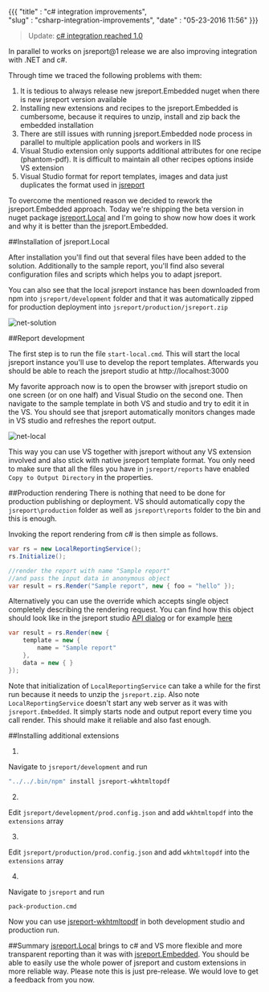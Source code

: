﻿{{{
    "title"    : "c# integration improvements",  
    "slug"     : "csharp-integration-improvements",
    "date"     : "05-23-2016 11:56"
}}}

> Update: [c# integration reached 1.0](http://jsreport.net/blog/jsreport-for-csharp-reached-1-0)

In parallel to works on jsreport@1 release we are also improving integration with .NET and c#.

Through time we traced the following problems with them:

1. It is tedious to always release new jsreport.Embedded nuget when there is new jsreport version available
2. Installing new extensions and recipes to the jsreport.Embedded is cumbersome, because it requires to unzip, install and zip back the embedded installation
3. There are still issues with running jsreport.Embedded node process in parallel to multiple application pools and workers in IIS
4. Visual Studio extension only supports additional attributes for one recipe (phantom-pdf). It is difficult to maintain all other recipes options inside VS extension
5. Visual Studio format for report templates, images and data just duplicates the format used in [jsreport](https://github.com/jsreport/jsreport-fs-store/)

To overcome the mentioned reason we decided to rework the jsreport.Embedded approach. Today we're shipping the beta version in nuget package [jsreport.Local](https://www.nuget.org/packages/jsreport.Local) and I'm going to show now how does it work and why it is better than the jsreport.Embedded.

##Installation of jsreport.Local

After installation you'll find out that several files have been added to the solution. Additionally to the sample report, you'll find also several configuration files and scripts which helps you to adapt jsreport.

You can also see that the local jsreport instance has been downloaded from npm into `jsreport/development` folder and that it was automatically zipped for production deployment into `jsreport/production/jsreport.zip`


![net-solution](http://jsreport.net/blog/net-solution.png)

##Report development

The first step is to run the file `start-local.cmd`. This will start the local jsreport instance you'll use to develop the report templates. Afterwards you should be able to reach the jsreport studio at http://localhost:3000

My favorite approach now is to open the browser with jsreport studio on one screen (or on one half) and Visual Studio on the second one. Then navigate to the sample template in both VS and studio and try to edit it in the VS. You should see that jsreport automatically monitors changes made in VS studio and refreshes the report output.

![net-local](http://jsreport.net/blog/net-local.gif)

This way you can use VS together with jsreport without any VS extension involved and also stick with native jsreport template format. You only need to make sure that all the files you have in `jsreport/reports` have enabled `Copy to Output Directory` in the properties.

##Production rendering
There is nothing that need to be done for production publishing or deployment. VS should automatically copy the `jsreport\production` folder as well as `jsreport\reports` folder to the bin and this is enough.

Invoking the report rendering from c# is then simple as follows.

```cs
var rs = new LocalReportingService();
rs.Initialize();    

//render the report with name "Sample report"
//and pass the input data in anonymous object
var result = rs.Render("Sample report", new { foo = "hello" });             
```

Alternatively you can use the override which accepts single object completely describing the rendering request.  You can find how this object should look like in the jsreport studio [API dialog](http://jsreport.net/learn/api) or for example [here](https://github.com/jsreport/jsreport-core)

```cs
var result = rs.Render(new {
	template = new {
		name = "Sample report"		
	},
	data = new { }
});   
```

Note that initialization of `LocalReportingService` can take a while for the first run because it needs to unzip the `jsreport.zip`.  Also note `LocalReportingService` doesn't start any web server as it was with `jsreport.Embedded`. It simply starts node and output report every time you call render. This should make it reliable and also fast enough.  

##Installing additional extensions

1.
Navigate to `jsreport/development` and run
```sh
"../../.bin/npm" install jsreport-wkhtmltopdf
```

2.
Edit `jsreport/development/prod.config.json` and add `wkhtmltopdf` into the `extensions` array

3.
Edit `jsreport/production/prod.config.json` and add `wkhtmltopdf` into the `extensions` array

4.
Navigate to `jsreport` and run
```sh
pack-production.cmd
```

Now you can use [jsreport-wkhtmltopdf](http://jsreport.net/learn/wkhtmltopdf) in both development studio and production run.

##Summary
[jsreport.Local](https://www.nuget.org/packages/jsreport.Local/) brings to c# and VS more flexible and more transparent reporting than it was with [jsreport.Embedded](https://www.nuget.org/packages/jsreport.Embedded). You should be able to easily use the whole power of jsreport and custom extensions in more reliable way. Please note this is just pre-release. We would love to get a feedback from you now.



